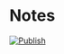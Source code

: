 # Notes

[![Publish](https://github.com/chadsr/notes/actions/workflows/publish.yml/badge.svg)](https://github.com/chadsr/notes/actions/workflows/publish.yml)
